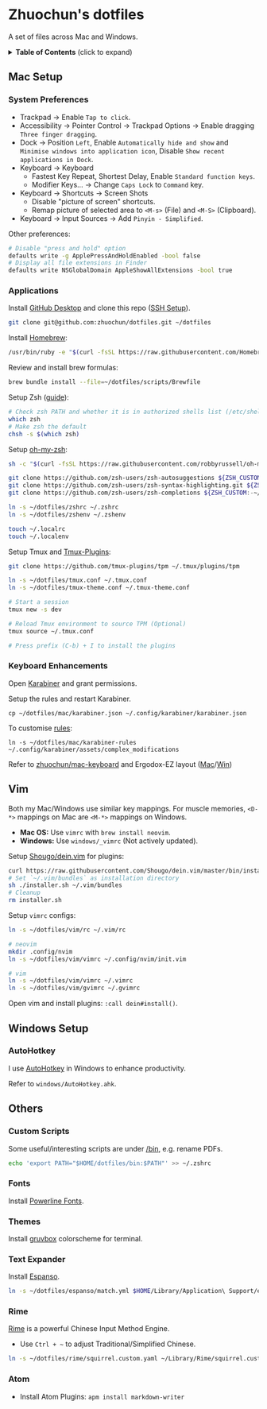 # Zhuochun's dotfiles

A set of files across Mac and Windows.

<details>
  <summary><strong>Table of Contents</strong> (click to expand)</summary>

<!-- TOC depthFrom:2 -->

- [Mac Setup](#mac-setup)
  - [System Preferences](#system-preferences)
  - [Applications](#applications)
  - [Keyboard Enhancements](#keyboard-enhancements)
- [Vim](#vim)
- [Windows Setup](#windows-setup)
  - [AutoHotkey](#autohotkey)
- [Others](#others)
  - [Custom Scripts](#custom-scripts)
  - [Fonts](#fonts)
  - [Rime](#rime)
  - [Atom](#atom)

<!-- /TOC -->
</details>

## Mac Setup

### System Preferences

- Trackpad -> Enable `Tap to click`.
- Accessibility -> Pointer Control -> Trackpad Options -> Enable dragging `Three finger dragging`.
- Dock -> Position `Left`, Enable `Automatically hide and show` and `Minimise windows into application icon`, Disable `Show recent applications in Dock`.
- Keyboard -> Keyboard
  - Fastest Key Repeat, Shortest Delay, Enable `Standard function keys`.
  - Modifier Keys... -> Change `Caps Lock` to `Command` key.
- Keyboard -> Shortcuts -> Screen Shots
  - Disable "picture of screen" shortcuts.
  - Remap picture of selected area to `<M-s>` (File) and `<M-S>` (Clipboard).
- Keyboard -> Input Sources -> Add `Pinyin - Simplified`.

Other preferences:

``` bash
# Disable "press and hold" option
defaults write -g ApplePressAndHoldEnabled -bool false
# Display all file extensions in Finder
defaults write NSGlobalDomain AppleShowAllExtensions -bool true
```

### Applications

Install [GitHub Desktop](https://desktop.github.com/) and clone this repo ([SSH Setup](https://docs.github.com/en/authentication/connecting-to-github-with-ssh/generating-a-new-ssh-key-and-adding-it-to-the-ssh-agent)).

``` bash
git clone git@github.com:zhuochun/dotfiles.git ~/dotfiles
```

Install [Homebrew](https://brew.sh/):

``` bash
/usr/bin/ruby -e "$(curl -fsSL https://raw.githubusercontent.com/Homebrew/install/master/install)"
```

Review and install brew formulas:

``` bash
brew bundle install --file=~/dotfiles/scripts/Brewfile
```

Setup Zsh ([guide](https://github.com/robbyrussell/oh-my-zsh/wiki/Installing-ZSH)):

``` bash
# Check zsh PATH and whether it is in authorized shells list (/etc/shells)
which zsh
# Make zsh the default
chsh -s $(which zsh)
```

Setup [oh-my-zsh](https://github.com/robbyrussell/oh-my-zsh):

``` bash
sh -c "$(curl -fsSL https://raw.githubusercontent.com/robbyrussell/oh-my-zsh/master/tools/install.sh)"

git clone https://github.com/zsh-users/zsh-autosuggestions ${ZSH_CUSTOM:-~/.oh-my-zsh/custom}/plugins/zsh-autosuggestions
git clone https://github.com/zsh-users/zsh-syntax-highlighting.git ${ZSH_CUSTOM:-~/.oh-my-zsh/custom}/plugins/zsh-syntax-highlighting
git clone https://github.com/zsh-users/zsh-completions ${ZSH_CUSTOM:-~/.oh-my-zsh/custom}/plugins/zsh-completions

ln -s ~/dotfiles/zshrc ~/.zshrc
ln -s ~/dotfiles/zshenv ~/.zshenv

touch ~/.localrc
touch ~/.localenv
```

Setup Tmux and [Tmux-Plugins](https://github.com/tmux-plugins/tpm):

``` bash
git clone https://github.com/tmux-plugins/tpm ~/.tmux/plugins/tpm

ln -s ~/dotfiles/tmux.conf ~/.tmux.conf
ln -s ~/dotfiles/tmux-theme.conf ~/.tmux-theme.conf

# Start a session
tmux new -s dev

# Reload Tmux environment to source TPM (Optional)
tmux source ~/.tmux.conf

# Press prefix (C-b) + I to install the plugins
```

### Keyboard Enhancements

Open [Karabiner](https://pqrs.org/osx/karabiner/index.html) and grant permissions.

Setup the rules and restart Karabiner.

```
cp ~/dotfiles/mac/karabiner.json ~/.config/karabiner/karabiner.json
```

To customise [rules](https://pqrs.org/osx/karabiner/complex_modifications/):

```
ln -s ~/dotfiles/mac/karabiner-rules ~/.config/karabiner/assets/complex_modifications
```

Refer to [zhuochun/mac-keyboard](https://github.com/zhuochun/mac-keyboard) and Ergodox-EZ layout ([Mac](https://github.com/zhuochun/qmk_firmware/blob/zhuochun-keymaps-3/keyboards/ergodox_ez/keymaps/zhuochun/keymap.c)/[Win](https://configure.ergodox-ez.com/ergodox-ez/layouts/Qz39g/latest/0))

## Vim

Both my Mac/Windows use similar key mappings. For muscle memories, `<D-*>` mappings on Mac are `<M-*>` mappings on Windows.

- **Mac OS:** Use `vimrc` with `brew install neovim`.
- **Windows:** Use `windows/_vimrc` (Not actively updated).

Setup [Shougo/dein.vim](https://github.com/Shougo/dein.vim) for plugins:

``` bash
curl https://raw.githubusercontent.com/Shougo/dein.vim/master/bin/installer.sh > installer.sh
# Set `~/.vim/bundles` as installation directory
sh ./installer.sh ~/.vim/bundles
# Cleanup
rm installer.sh
```

Setup `vimrc` configs:

``` bash
ln -s ~/dotfiles/vim/rc ~/.vim/rc

# neovim
mkdir .config/nvim
ln -s ~/dotfiles/vim/vimrc ~/.config/nvim/init.vim

# vim
ln -s ~/dotfiles/vim/vimrc ~/.vimrc
ln -s ~/dotfiles/vim/gvimrc ~/.gvimrc
```

Open vim and install plugins: `:call dein#install()`.

## Windows Setup

### AutoHotkey

I use [AutoHotkey](http://ahkscript.org/) in Windows to enhance productivity.

Refer to `windows/AutoHotkey.ahk`.

## Others

### Custom Scripts

Some useful/interesting scripts are under [/bin](https://github.com/zhuochun/dotfiles/tree/master/bin), e.g. rename PDFs.

``` bash
echo 'export PATH="$HOME/dotfiles/bin:$PATH"' >> ~/.zshrc
```

### Fonts

Install [Powerline Fonts](https://github.com/powerline/fonts).

### Themes

Install [gruvbox](https://github.com/morhetz/gruvbox-contrib) colorscheme for terminal.

### Text Expander

Install [Espanso](https://espanso.org/).

``` bash
ln -s ~/dotfiles/espanso/match.yml $HOME/Library/Application\ Support/espanso/match/base.yml
```

### Rime

[Rime](https://github.com/rime) is a powerful Chinese Input Method Engine.

- Use `Ctrl + ~` to adjust Traditional/Simplified Chinese.

``` bash
ln -s ~/dotfiles/rime/squirrel.custom.yaml ~/Library/Rime/squirrel.custom.yaml
```

### Atom

- Install Atom Plugins: `apm install markdown-writer`
